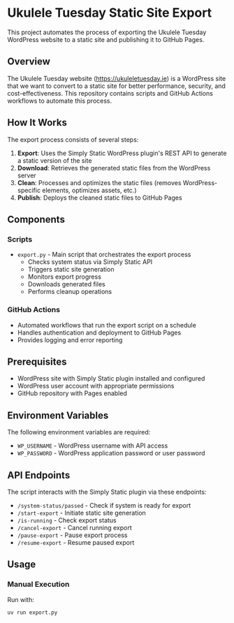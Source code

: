 # Ukulele Tuesday Static Site Export

This project automates the process of exporting the Ukulele Tuesday WordPress website to a static site and publishing it to GitHub Pages.

## Overview

The Ukulele Tuesday website (https://ukuleletuesday.ie) is a WordPress site that we want to convert to a static site for better performance, security, and cost-effectiveness. This repository contains scripts and GitHub Actions workflows to automate this process.

## How It Works

The export process consists of several steps:

1. **Export**: Uses the Simply Static WordPress plugin's REST API to generate a static version of the site
2. **Download**: Retrieves the generated static files from the WordPress server
3. **Clean**: Processes and optimizes the static files (removes WordPress-specific elements, optimizes assets, etc.)
4. **Publish**: Deploys the cleaned static files to GitHub Pages

## Components

### Scripts

- `export.py` - Main script that orchestrates the export process
  - Checks system status via Simply Static API
  - Triggers static site generation
  - Monitors export progress
  - Downloads generated files
  - Performs cleanup operations

### GitHub Actions

- Automated workflows that run the export script on a schedule
- Handles authentication and deployment to GitHub Pages
- Provides logging and error reporting

## Prerequisites

- WordPress site with Simply Static plugin installed and configured
- WordPress user account with appropriate permissions
- GitHub repository with Pages enabled

## Environment Variables

The following environment variables are required:

- `WP_USERNAME` - WordPress username with API access
- `WP_PASSWORD` - WordPress application password or user password

## API Endpoints

The script interacts with the Simply Static plugin via these endpoints:

- `/system-status/passed` - Check if system is ready for export
- `/start-export` - Initiate static site generation
- `/is-running` - Check export status
- `/cancel-export` - Cancel running export
- `/pause-export` - Pause export process
- `/resume-export` - Resume paused export

## Usage

### Manual Execution

Run with:

```
uv run export.py
```

